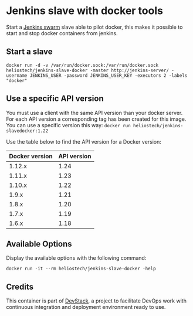 Jenkins slave with docker tools
===============================

Start a [Jenkins swarm](https://wiki.jenkins-ci.org/display/JENKINS/Swarm+Plugin) slave able to pilot docker, this makes it possible to start and stop docker containers from jenkins.

## Start a slave

   `docker run -d -v /var/run/docker.sock:/var/run/docker.sock heliostech/jenkins-slave-docker -master http://jenkins-server/ -username JENKINS_USER -password JENKINS_USER_KEY -executors 2 -labels "docker"`

## Use a specific API version
You must use a client with the same API version than your docker server.
For each API version a corresponding tag has been created for this image.
You can use a specific version this way:
    `docker run heliostech/jenkins-slavedocker:1.22`

Use the table below to find the API version for a Docker version:

|Docker version |API version|
|---------------|-----------|
|1.12.x         |1.24       |
|1.11.x         |1.23       |
|1.10.x         |1.22       |
|1.9.x          |1.21       |
|1.8.x          |1.20       |
|1.7.x          |1.19       |
|1.6.x          |1.18       |

## Available Options

   Display the available options with the following command:

   `docker run -it --rm heliostech/jenkins-slave-docker -help`


## Credits

   This container is part of [DevStack](https://www.devstack.com/), a project to facilitate DevOps work with continuous integration and deployment environment ready to use.
